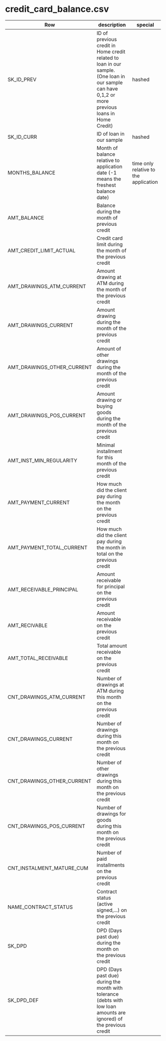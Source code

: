 # credit_card_balance.csv

| Row                        | description                                                                                                                                       | special                               |
| -------------------------- | ------------------------------------------------------------------------------------------------------------------------------------------------- | ------------------------------------- |
| SK_ID_PREV                 | ID of previous credit in Home credit related to loan in our sample. (One loan in our sample can have 0,1,2 or more previous loans in Home Credit) | hashed                                |
| SK_ID_CURR                 | ID of loan in our sample                                                                                                                          | hashed                                |
| MONTHS_BALANCE             | Month of balance relative to application date (-1 means the freshest balance date)                                                                | time only relative to the application |
| AMT_BALANCE                | Balance during the month of previous credit                                                                                                       |                                       |
| AMT_CREDIT_LIMIT_ACTUAL    | Credit card limit during the month of the previous credit                                                                                         |                                       |
| AMT_DRAWINGS_ATM_CURRENT   | Amount drawing at ATM during the month of the previous credit                                                                                     |                                       |
| AMT_DRAWINGS_CURRENT       | Amount drawing during the month of the previous credit                                                                                            |                                       |
| AMT_DRAWINGS_OTHER_CURRENT | Amount of other drawings during the month of the previous credit                                                                                  |                                       |
| AMT_DRAWINGS_POS_CURRENT   | Amount drawing or buying goods during the month of the previous credit                                                                            |                                       |
| AMT_INST_MIN_REGULARITY    | Minimal installment for this month of the previous credit                                                                                         |                                       |
| AMT_PAYMENT_CURRENT        | How much did the client pay during the month on the previous credit                                                                               |                                       |
| AMT_PAYMENT_TOTAL_CURRENT  | How much did the client pay during the month in total on the previous credit                                                                      |                                       |
| AMT_RECEIVABLE_PRINCIPAL   | Amount receivable for principal on the previous credit                                                                                            |                                       |
| AMT_RECIVABLE              | Amount receivable on the previous credit                                                                                                          |                                       |
| AMT_TOTAL_RECEIVABLE       | Total amount receivable on the previous credit                                                                                                    |                                       |
| CNT_DRAWINGS_ATM_CURRENT   | Number of drawings at ATM during this month on the previous credit                                                                                |                                       |
| CNT_DRAWINGS_CURRENT       | Number of drawings during this month on the previous credit                                                                                       |                                       |
| CNT_DRAWINGS_OTHER_CURRENT | Number of other drawings during this month on the previous credit                                                                                 |                                       |
| CNT_DRAWINGS_POS_CURRENT   | Number of drawings for goods during this month on the previous credit                                                                             |                                       |
| CNT_INSTALMENT_MATURE_CUM  | Number of paid installments on the previous credit                                                                                                |                                       |
| NAME_CONTRACT_STATUS       | Contract status (active signed,...) on the previous credit                                                                                        |                                       |
| SK_DPD                     | DPD (Days past due) during the month on the previous credit                                                                                       |                                       |
| SK_DPD_DEF                 | DPD (Days past due) during the month with tolerance (debts with low loan amounts are ignored) of the previous credit                              |                                       |
